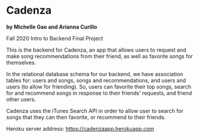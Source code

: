 # Cadenza
 **by Michelle Gao and Arianna Curillo**
 
 Fall 2020 Intro to Backend Final Project
 
 This is the backend for Cadenza, an app that allows users to request and make song recommendations from their friend, as well as favorite songs for themselves.
 
 In the relational database schema for our backend, we have association tables for: users and songs, songs and recommendations, and users and users (to allow for friending). So, users can favorite their top songs, search for and recommend songs in response to their friends' requests, and friend other users.

Cadenza uses the iTunes Search API in order to allow user to search for songs that they can then favorite, or recommend to their friends. 
 
 Heroku server address: https://cadenzaapp.herokuapp.com
